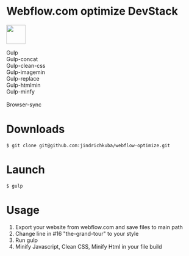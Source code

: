# Webflow.com optimize DevStack
<p><img width="50" src="https://raw.githubusercontent.com/gulpjs/artwork/master/gulp-2x.png" style="max-width:100%;">
</p>
Gulp <br />
Gulp-concat <br />
Gulp-clean-css <br />
Gulp-imagemin <br />
Gulp-replace <br />
Gulp-htmlmin <br />
Gulp-minfy<br />
<br />
Browser-sync

# Downloads
<pre><code>$ git clone git@github.com:jindrichkuba/webflow-optimize.git</code></pre>

# Launch
<pre><code>$ gulp</code></pre>

# Usage
1) Export your website from webflow.com and save files to main path<br />
2) Change line in #16 "the-grand-tour" to your style <br />
3) Run gulp 
4) Minify Javascript, Clean CSS, Minify Html in your file build
